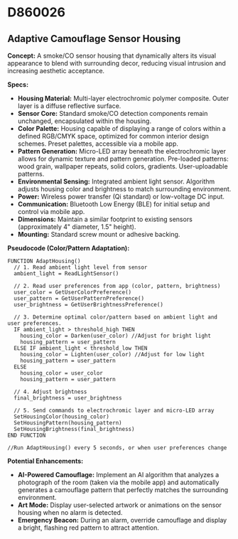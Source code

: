 # D860026

## Adaptive Camouflage Sensor Housing

**Concept:** A smoke/CO sensor housing that dynamically alters its visual appearance to blend with surrounding decor, reducing visual intrusion and increasing aesthetic acceptance.

**Specs:**

*   **Housing Material:** Multi-layer electrochromic polymer composite. Outer layer is a diffuse reflective surface.
*   **Sensor Core:** Standard smoke/CO detection components remain unchanged, encapsulated within the housing.
*   **Color Palette:** Housing capable of displaying a range of colors within a defined RGB/CMYK space, optimized for common interior design schemes. Preset palettes, accessible via a mobile app.
*   **Pattern Generation:** Micro-LED array beneath the electrochromic layer allows for dynamic texture and pattern generation. Pre-loaded patterns: wood grain, wallpaper repeats, solid colors, gradients. User-uploadable patterns.
*   **Environmental Sensing:** Integrated ambient light sensor. Algorithm adjusts housing color and brightness to match surrounding environment.
*   **Power:** Wireless power transfer (Qi standard) or low-voltage DC input.
*   **Communication:** Bluetooth Low Energy (BLE) for initial setup and control via mobile app.
*   **Dimensions:** Maintain a similar footprint to existing sensors (approximately 4" diameter, 1.5" height).
*   **Mounting:** Standard screw mount or adhesive backing.

**Pseudocode (Color/Pattern Adaptation):**

```
FUNCTION AdaptHousing()
  // 1. Read ambient light level from sensor
  ambient_light = ReadLightSensor()

  // 2. Read user preferences from app (color, pattern, brightness)
  user_color = GetUserColorPreference()
  user_pattern = GetUserPatternPreference()
  user_brightness = GetUserBrightnessPreference()

  // 3. Determine optimal color/pattern based on ambient light and user preferences.
  IF ambient_light > threshold_high THEN
    housing_color = Darken(user_color) //Adjust for bright light
    housing_pattern = user_pattern
  ELSE IF ambient_light < threshold_low THEN
    housing_color = Lighten(user_color) //Adjust for low light
    housing_pattern = user_pattern
  ELSE
    housing_color = user_color
    housing_pattern = user_pattern

  // 4. Adjust brightness
  final_brightness = user_brightness

  // 5. Send commands to electrochromic layer and micro-LED array
  SetHousingColor(housing_color)
  SetHousingPattern(housing_pattern)
  SetHousingBrightness(final_brightness)
END FUNCTION

//Run AdaptHousing() every 5 seconds, or when user preferences change
```

**Potential Enhancements:**

*   **AI-Powered Camouflage:** Implement an AI algorithm that analyzes a photograph of the room (taken via the mobile app) and automatically generates a camouflage pattern that perfectly matches the surrounding environment.
*   **Art Mode:** Display user-selected artwork or animations on the sensor housing when no alarm is detected.
*   **Emergency Beacon:** During an alarm, override camouflage and display a bright, flashing red pattern to attract attention.